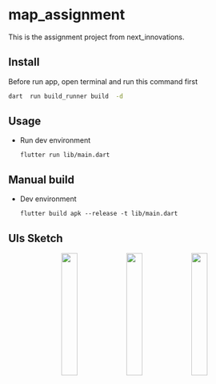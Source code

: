 # map_assignment

This  is the assignment project from next_innovations.

## Install
Before run app, open terminal and run this command first
```bash
dart  run build_runner build  -d
```

## Usage

* Run dev environment
    ```shell
    flutter run lib/main.dart
    ```

## Manual build
* Dev environment
    ```shell
    flutter build apk --release -t lib/main.dart 
    ```

## UIs Sketch
<div align="center">
	<img width = "25%" src="https://github.com/user-attachments/assets/ded7dfff-097d-4644-b49a-3f752d818158">
    <img width = "25%" src="https://github.com/user-attachments/assets/ff84475b-9371-428f-93b6-81b68d5be64a">
    <img width = "25%" src="hhttps://github.com/user-attachments/assets/b561a393-38fc-47b8-a2ce-89ef03e6f41d">
</div>